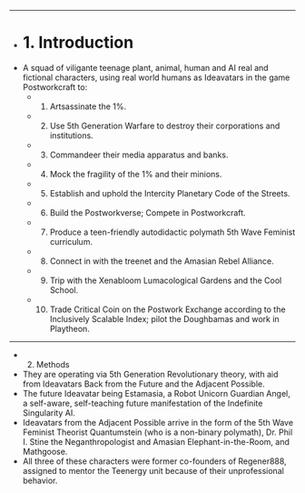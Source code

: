 - ---
- # 1. Introduction
- A squad of viligante teenage plant, animal, human and AI real and fictional characters, using real world humans as Ideavatars in the game Postworkcraft to:
	- 1. Artsassinate the 1%.
	- 2. Use 5th Generation Warfare to destroy their corporations and institutions.
	- 3. Commandeer their media apparatus and banks.
	- 4. Mock the fragility of the 1% and their minions.
	- 5. Establish and uphold the Intercity Planetary Code of the Streets.
	- 6. Build the Postworkverse; Compete in Postworkcraft.
	- 7. Produce a teen-friendly autodidactic polymath 5th Wave Feminist curriculum.
	- 8. Connect in with the treenet and the Amasian Rebel Alliance.
	- 9. Trip with the Xenabloom Lumacological Gardens and the Cool School.
	- 10. Trade Critical Coin on the Postwork Exchange according to the Inclusively Scalable Index; pilot the Doughbamas and work in Playtheon.
- ---
- 2. Methods
- They are operating via 5th Generation Revolutionary theory, with aid from Ideavatars Back from the Future and the Adjacent Possible.
- The future Ideavatar being Estamasia, a Robot Unicorn Guardian Angel, a self-aware, self-teaching future manifestation of the Indefinite Singularity AI.
- Ideavatars from the Adjacent Possible arrive in the form of the 5th Wave Feminist Theorist Quantumstein (who is a non-binary polymath), Dr. Phil I. Stine the Neganthropologist and Amasian Elephant-in-the-Room, and Mathgoose.
- All three of these characters were former co-founders of Regener888, assigned to mentor the Teenergy unit because of their unprofessional behavior.